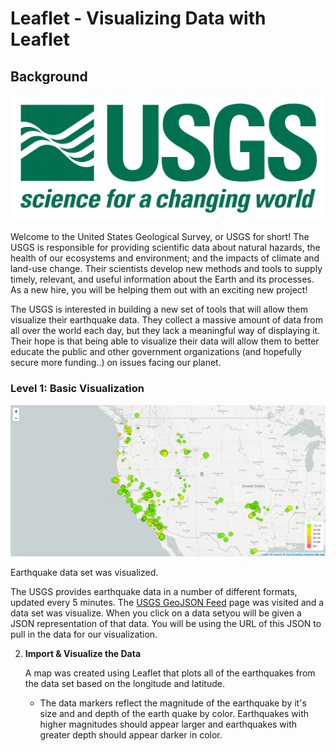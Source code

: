 # Leaflet - Visualizing Data with Leaflet

## Background

![1-Logo](Leaflet-Step-1/static/images/1-Logo.png)

Welcome to the United States Geological Survey, or USGS for short! The USGS is responsible for providing scientific data about natural hazards, the health of our ecosystems and environment; and the impacts of climate and land-use change. Their scientists develop new methods and tools to supply timely, relevant, and useful information about the Earth and its processes. As a new hire, you will be helping them out with an exciting new project!

The USGS is interested in building a new set of tools that will allow them visualize their earthquake data. They collect a massive amount of data from all over the world each day, but they lack a meaningful way of displaying it. Their hope is that being able to visualize their data will allow them to better educate the public and other government organizations (and hopefully secure more funding..) on issues facing our planet.

### Level 1: Basic Visualization

![2-BasicMap](Leaflet-Step-1/static/images/2-BasicMap.png)

Earthquake data set was visualized.


   The USGS provides earthquake data in a number of different formats, updated every 5 minutes. The [USGS GeoJSON Feed](http://earthquake.usgs.gov/earthquakes/feed/v1.0/geojson.php) page was visited and a data set was visualize. When you click on a data setyou will be given a JSON representation of that data. You will be using the URL of this JSON to pull in the data for our visualization.

<!--    ![4-JSON](Leaflet-Step-1/static/images/4-JSON.png) -->

2. **Import & Visualize the Data**

   A map was created using Leaflet that plots all of the earthquakes from the data set based on the longitude and latitude.

   * The data markers reflect the magnitude of the earthquake by it's size and and depth of the earth quake by color. Earthquakes with higher magnitudes should appear larger and earthquakes with greater depth should appear darker in color.

 
